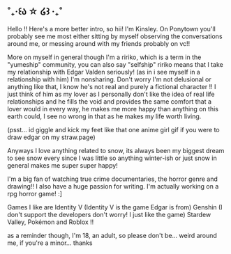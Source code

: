 ## ˚₊‧꒰ა ☆ ໒꒱ ‧₊˚
Hello !! Here's a more better intro, so hii! I'm Kinsley. On Ponytown you'll probably see me most either sitting by myself observing the conversations around me, or messing around with my friends probably on vc!! 

More on myself in  general though I'm a ririko, which is a term in the "yumeship" community, you can also say "selfship" ririko means that I take my relationship with Edgar Valden seriously! (as in i see myself in a relationship with him) I'm nonsharing. Don't worry I'm not delusional or anything like that, I know he's not real and purely a fictional character !! I just think of him as my lover as I personally don't like the idea of real life relationships and he fills the void and provides the same comfort that a lover would in every way, he makes me more happy than anything on this earth could, I see no wrong in that as he makes my life worth living.

(psst... id giggle and kick my feet like that one anime girl gif if you were to draw edgar on my straw.page)

Anyways I love anything related to snow, its always been my biggest dream to see snow every since I was little so anything winter-ish or just snow in general makes me super super happy! 

I'm a big fan of watching true crime documentaries, the horror genre and drawing!! I also have a huge passion for writing. I'm actually working on a rpg horror game! :]

Games I like are Identity V (Identity V is the game Edgar is from) Genshin (I don't support the developers don't worry! I just like the game) Stardew Valley, Pokémon and Roblox !!

as a reminder though, I'm 18, an adult, so please don't be... weird around me, if you're a minor... thanks
<!--
**edgarkisser/edgarkisser** is a ✨ _special_ ✨ repository because its `README.md` (this file) appears on your GitHub profile.

Here are some ideas to get you started:

- 🔭 I’m currently working on ...
- 🌱 I’m currently learning ...
- 👯 I’m looking to collaborate on ...
- 🤔 I’m looking for help with ...
- 💬 Ask me about ...
- 📫 How to reach me: ...
- 😄 Pronouns: ...
- ⚡ Fun fact: ...
-->
